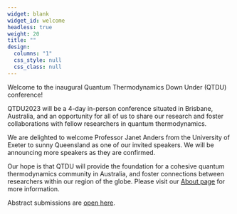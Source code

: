 ```yaml
---
widget: blank
widget_id: welcome
headless: true
weight: 20
title: ""
design:
  columns: "1"
  css_style: null
  css_class: null
---
```

Welcome to the inaugural Quantum Thermodynamics Down Under (QTDU) conference!

QTDU2023 will be a 4-day in-person conference situated in Brisbane, Australia, and an opportunity for all of us to share our research and foster collaborations with fellow researchers in quantum thermodynamics.

We are delighted to welcome Professor Janet Anders from the University of Exeter to sunny Queensland as one of our invited speakers. We will be announcing more speakers as they are confirmed.

Our hope is that QTDU will provide the foundation for a cohesive quantum thermodynamics community in Australia, and foster connections between researchers within our region of the globe. Please visit our [About page]({{<"about">}}) for more information.

Abstract submissions are [open here]({{<"abstract-guidelines">}}).
